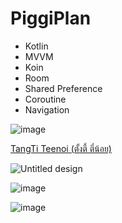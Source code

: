 # PiggiPlan

- Kotlin 
- MVVM
- Koin
- Room
- Shared Preference
- Coroutine
- Navigation

![image](https://user-images.githubusercontent.com/29501571/148587768-fb4d90ea-71cd-4851-b76e-f557d6bc5240.png)

[TangTi Teenoi (ตั้งตี้ ตี๋น้อย)](https://play.google.com/store/apps/details?id=com.arnoract.piggiplan)

![Untitled design](https://user-images.githubusercontent.com/29501571/148505169-067b218f-201a-4ac2-9b78-f6cd79959ed3.jpg)

![image](https://user-images.githubusercontent.com/29501571/148350502-9f4ac0ed-1dc7-4328-a3f9-0fb7a4e8a1d9.png)

![image](https://user-images.githubusercontent.com/29501571/148349561-ac0cad63-2d9e-4e3d-ac07-5166d69b55bd.png)

